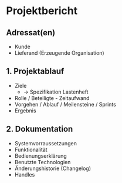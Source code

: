 # Projektbericht

## Adressat(en)

-   Kunde
-   Lieferand (Erzeugende Organisation)

## 1. Projektablauf

-   Ziele
    -   -> Spezifikation Lastenheft
-   Rolle / Beteiligte - Zeitaufwand
-   Vorgehen / Ablauf / Meilensteine / Sprints
-   Ergebnis

## 2. Dokumentation

-   Systemvorraussetzungen
-   Funktionalität
-   Bedienungserklärung
-   Benutzte Technologien
-   Änderungshistorie (Changelog)
-   Handles
